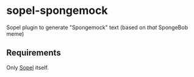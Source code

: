 # sopel-spongemock
Sopel plugin to generate "Spongemock" text (based on *that* SpongeBob meme)

## Requirements

Only [Sopel](https://github.com/sopel-irc/sopel) itself.
